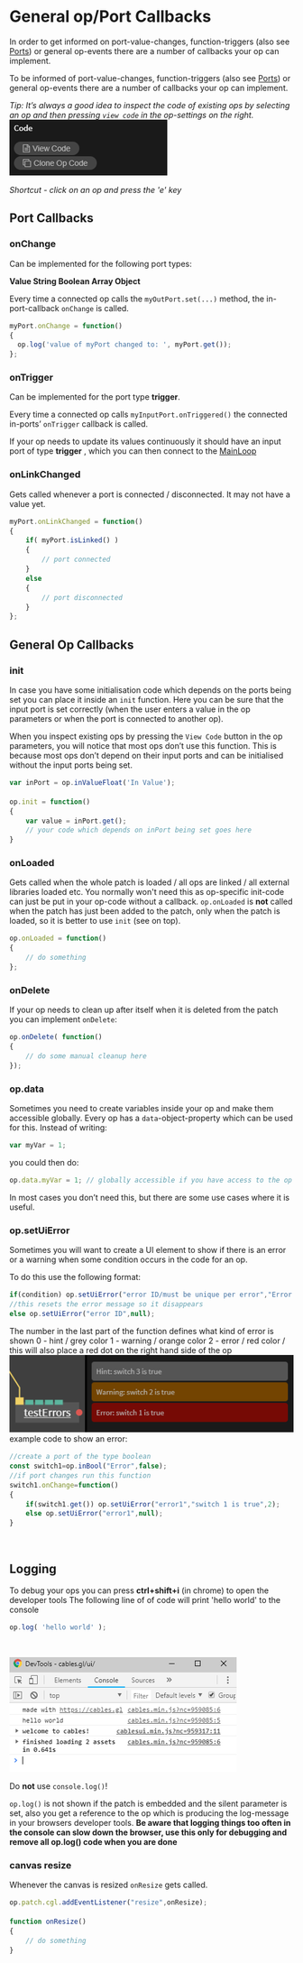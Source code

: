 # General op/Port Callbacks

In order to get informed on port-value-changes, function-triggers (also see [Ports](../dev_creating_ports/dev_creating_ports)) or general op-events there are a number of callbacks your op can implement.

To be  informed of port-value-changes, function-triggers (also see [Ports](../dev_creating_ports/dev_creating_ports)) or general op-events there are a number of callbacks your op can implement.

*Tip: It’s always a good idea to inspect the code of existing ops by selecting an op and then pressing `view code` in the op-settings on the right.*<br>
![Button](img/dev_callbacks_view_code_button.png)

*Shortcut - click on an op and press the 'e' key*
<br>
## Port Callbacks

### onChange

Can be implemented for the following port types:

**Value
String
Boolean
Array
Object**

Every time a connected op calls the `myOutPort.set(...)` method, the in-port-callback `onChange` is called.

```javascript
myPort.onChange = function()
{
  op.log('value of myPort changed to: ', myPort.get());
};
```

### onTrigger

Can be implemented for the port type **trigger**.

Every time a connected op calls `myInputPort.onTriggered()` the connected in-ports’ `onTrigger` callback is called.

If your op needs to update its values continuously it should have an input port of type **trigger** , which you can then connect to the [MainLoop](https://cables.gl/op/Ops.Gl.MainLoop)



### onLinkChanged

Gets called whenever a port is connected / disconnected. It may not have a value yet.

```javascript
myPort.onLinkChanged = function()
{
	if( myPort.isLinked() )
	{
		// port connected
	}
	else
	{
		// port disconnected
	}
};
```
## General Op Callbacks

### init

In case you have some initialisation code which depends on the ports being set you can place it inside an `init` function. Here you can be sure that the input port is set correctly (when the user enters a value in the op parameters or when the port is connected to another op).

When you inspect existing ops by pressing the `View Code` button in the op parameters, you will notice that most ops don’t use this function. This is because most ops don’t depend on their input ports and can be initialised without the input ports being set.



```javascript
var inPort = op.inValueFloat('In Value');

op.init = function()
{
	var value = inPort.get();
    // your code which depends on inPort being set goes here
}
```

### onLoaded

Gets called when the whole patch is loaded / all ops are linked / all external libraries loaded etc. You normally won't need this as op-specific init-code can just be put in your op-code without a callback. `op.onLoaded` is **not** called when the patch has just been added to the patch, only when the patch is loaded, so it is better to use `init` (see on top).

```javascript
op.onLoaded = function()
{
	// do something
};
```
### onDelete

If your op needs to clean up after itself when it is deleted from the patch you can implement `onDelete`:

```javascript
op.onDelete( function()
{
	// do some manual cleanup here
});
```

### op.data

Sometimes you need to create variables inside your op and make them accessible globally. Every op has a `data`-object-property which can be used for this. Instead of writing:
```javascript
var myVar = 1;
```

you could then do:
```javascript
op.data.myVar = 1; // globally accessible if you have access to the op
```

In most cases you don’t need this, but there are some use cases where it is useful.

### op.setUiError
Sometimes you will want to create a UI element to show if there is an error or a warning when some condition occurs in the code for an op.

To do this use the following format:
```javascript
if(condition) op.setUiError("error ID/must be unique per error","Error message to show in UI",0);
//this resets the error message so it disappears
else op.setUiError("error ID",null);
```
The number in the last part of the function defines what kind of error is shown
0 - hint / grey color
1 - warning / orange color
2 - error / red color / this will also place a red dot on the right hand side of the op
<br>
![Button](img/dev_callbacks_error_UI_example.png)
<br>
example code to show an error:
```javascript
//create a port of the type boolean
const switch1=op.inBool("Error",false);
//if port changes run this function
switch1.onChange=function()
{
	if(switch1.get()) op.setUiError("error1","switch 1 is true",2);
    else op.setUiError("error1",null);
}
```
<br>


## Logging

To debug your ops you can press **ctrl+shift+i** (in chrome) to open the developer tools
The following line of of code will print 'hello world' to the console

```javascript
op.log( 'hello world' );
```
<br>

![Button](img/dev_callbacks_console_log_devtools_chrome.png)

Do **not** use `console.log()`!

`op.log()` is not shown if the patch is embedded and the silent parameter is set, also you get a reference to the op which is producing the log-message in your browsers developer tools.
**Be aware that logging things too often in the console can slow down the browser, use this only for debugging and remove all op.log() code when you are done**

### canvas resize

Whenever the canvas is resized `onResize` gets called.

```javascript
op.patch.cgl.addEventListener("resize",onResize);

function onResize()
{
	// do something
}

```

